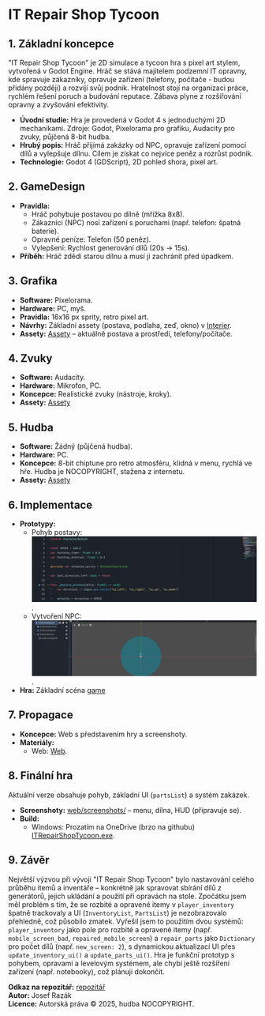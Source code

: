 # IT Repair Shop Tycoon

## 1. Základní koncepce
"IT Repair Shop Tycoon" je 2D simulace a tycoon hra s pixel art stylem, vytvořená v Godot Engine. Hráč se stává majitelem podzemní IT opravny, kde spravuje zákazníky, opravuje zařízení (telefony, počítače - budou přidány později) a rozvíjí svůj podnik. Hratelnost stojí na organizaci práce, rychlém řešení poruch a budování reputace. Zábava plyne z rozšiřování opravny a zvyšování efektivity.

- **Úvodní studie:** Hra je provedená v Godot 4 s jednoduchými 2D mechanikami. Zdroje: Godot, Pixelorama pro grafiku, Audacity pro zvuky, půjčená 8-bit hudba.
- **Hrubý popis:** Hráč přijímá zakázky od NPC, opravuje zařízení pomocí dílů a vylepšuje dílnu. Cílem je získat co nejvíce peněz a rozrůst podnik.
- **Technologie:** Godot 4 (GDScript), 2D pohled shora, pixel art.

## 2. GameDesign
- **Pravidla:**
  - Hráč pohybuje postavou po dílně (mřížka 8x8).
  - Zákazníci (NPC) nosí zařízení s poruchami (např. telefon: špatná baterie).
  - Opravné peníze: Telefon (50 peněz).
  - Vylepšení: Rychlost generování dílů (20s → 15s).
- **Příběh:** Hráč zdědí starou dílnu a musí ji zachránit před úpadkem.

## 3. Grafika
- **Software:** Pixelorama.
- **Hardware:** PC, myš.
- **Pravidla:** 16x16 px sprity, retro pixel art.
- **Návrhy:** Základní assety (postava, podlaha, zeď, okno) v [Interier](https://github.com/MasterkoCZ/it-repair-shop/tree/main/Graphics/Interier).
- **Assety:** [Assety](https://github.com/MasterkoCZ/it-repair-shop/tree/main/Graphics) – aktuálně postava a prostředí, telefony/počítače.

## 4. Zvuky
- **Software:** Audacity.
- **Hardware:** Mikrofon, PC.
- **Koncepce:** Realistické zvuky (nástroje, kroky).
- **Assety:** [Assety](https://github.com/MasterkoCZ/it-repair-shop/tree/main/Audio)

## 5. Hudba
- **Software:** Žádný (půjčená hudba).
- **Hardware:** PC.
- **Koncepce:** 8-bit chiptune pro retro atmosféru, klidná v menu, rychlá ve hře. Hudba je NOCOPYRIGHT, stažena z internetu.
- **Assety:** [Assety](https://github.com/MasterkoCZ/it-repair-shop/tree/main/Audio)

## 6. Implementace
- **Prototypy:**
  - Pohyb postavy: ![Pohyb](https://github.com/MasterkoCZ/it-repair-shop/blob/main/obr%C3%A1zky/pohyb.png).
  - Vytvoření NPC: ![NPC](https://github.com/MasterkoCZ/it-repair-shop/blob/main/obr%C3%A1zky/npc.png).
- **Hra:** Základní scéna [game](https://github.com/MasterkoCZ/it-repair-shop/blob/main/Scenes/game.tscn)

## 7. Propagace
- **Koncepce:** Web s představením hry a screenshoty.
- **Materiály:**
  - Web: [Web](https://github.com/MasterkoCZ/it-repair-shop/tree/main/Website).

## 8. Finální hra
Aktuální verze obsahuje pohyb, základní UI (`partsList`) a systém zakázek.  
- **Screenshoty:** [web/screenshots/](web/screenshots/) – menu, dílna, HUD (připravuje se).
- **Build:**
  - Windows: Prozatím na OneDrive (brzo na githubu) [ITRepairShopTycoon.exe](https://vosassvarnsdorf-my.sharepoint.com/:u:/g/personal/josef_razak021_skolavdf_cz/EdKVHHEbsONBv_71QOpC-IoB--15424hxHRmp6qlpqolng?e=nfv8Id).

## 9. Závěr
Největší výzvou při vývoji "IT Repair Shop Tycoon" bylo nastavování celého průběhu itemů a inventáře – konkrétně jak spravovat sbírání dílů z generátorů, jejich ukládání a použití při opravách na stole. Zpočátku jsem měl problém s tím, že se rozbité a opravené itemy v `player_inventory` špatně trackovaly a UI (`InventoryList`, `PartsList`) je nezobrazovalo přehledně, což působilo zmatek. Vyřešil jsem to použitím dvou systémů: `player_inventory` jako pole pro rozbité a opravené itemy (např. `mobile_screen_bad`, `repaired_mobile_screen`) a `repair_parts` jako `Dictionary` pro počet dílů (např. `new_screen: 2`), s dynamickou aktualizací UI přes `update_inventory_ui()` a `update_parts_ui()`. Hra je funkční prototyp s pohybem, opravami a levelovým systémem, ale chybí ještě rozšíření zařízení (např. notebooky), což plánuji dokončit.

**Odkaz na repozitář:** [repozitář](https://github.com/MasterkoCZ/it-repair-shop)  
**Autor:** Josef Razák  
**Licence:** Autorská práva © 2025, hudba NOCOPYRIGHT.
